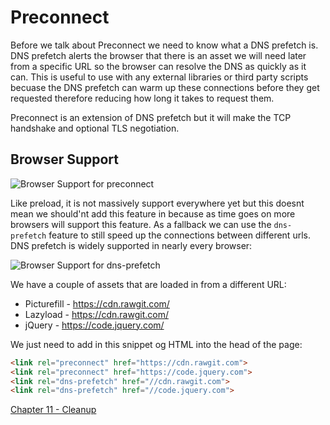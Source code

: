 # Preconnect
Before we talk about Preconnect we need to know what a DNS prefetch is. DNS prefetch alerts the browser that there is an asset we will need later from a specific URL so the browser can resolve the DNS as quickly as it can. This is useful to use with any external libraries or third party scripts becuase the DNS prefetch can warm up these connections before they get requested therefore reducing how long it takes to request them.

Preconnect is an extension of DNS prefetch but it will make the TCP handshake and optional TLS negotiation.

## Browser Support
![Browser Support for preconnect](https://raw.githubusercontent.com/code-mattclaffey/performance-kit/master/10-preconnect/screenshots/preconnect.png)

Like preload, it is not massively support everywhere yet but this doesnt mean we should'nt add this feature in because as time goes on more browsers will support this feature. As a fallback we can use the `dns-prefetch` feature to still speed up the connections between different urls. DNS prefetch is widely supported in nearly every browser:

![Browser Support for dns-prefetch](https://raw.githubusercontent.com/code-mattclaffey/performance-kit/master/10-preconnect/screenshots/dns-prefetch.png)

We have a couple of assets that are loaded in from a different URL:

- Picturefill - https://cdn.rawgit.com/
- Lazyload - https://cdn.rawgit.com/
- jQuery - https://code.jquery.com/

We just need to add in this snippet og HTML into the head of the page:

```html
<link rel="preconnect" href="https://cdn.rawgit.com">
<link rel="preconnect" href="https://code.jquery.com">
<link rel="dns-prefetch" href="//cdn.rawgit.com">
<link rel="dns-prefetch" href="//code.jquery.com">
```


[Chapter 11 - Cleanup](https://github.com/code-mattclaffey/performance-kit/tree/master/11-cleanup/readme.md)
